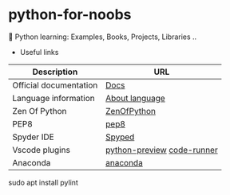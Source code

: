 # python-for-noobs
🐍 Python learning: Examples, Books, Projects, Libraries ..


* Useful links

Description | URL
------------ | -------------
Official documentation | [Docs](https://docs.python.org/3/)
Language information | [About language](https://en.wikipedia.org/wiki/Python_(programming_language))
Zen Of Python | [ZenOfPython](https://pythonacademy.com.br/zen-of-python)
PEP8 | [pep8](https://www.python.org/dev/peps/pep-0008/)
Spyder IDE | [Spyped](https://docs.spyder-ide.org/installation.html)
Vscode plugins | [python-preview](https://marketplace.visualstudio.com/items?itemName=dongli.python-preview) [code-runner](https://marketplace.visualstudio.com/items?itemName=formulahendry.code-runner)
Anaconda | [anaconda](https://www.anaconda.com/distribution/)


sudo apt install pylint
